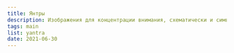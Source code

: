 ```yaml
---
title: Янтры
description: Изображения для концентрации внимания, схематически и символически передающие содержание учения
tags: main
list: yantra
date: 2021-06-30
---
```

